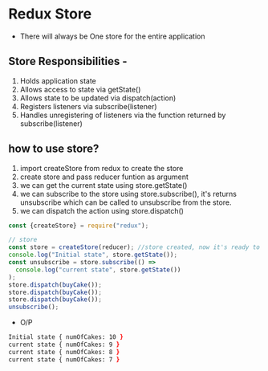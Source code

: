 # Redux Store

- There will always be One store for the entire application

## Store Responsibilities -

1. Holds application state
2. Allows access to state via getState()
3. Allows state to be updated via dispatch(action)
4. Registers listeners via subscribe(listener)
5. Handles unregistering of listeners via the function returned by subscribe(listener)

## how to use store?

1. import createStore from redux to create the store
2. create store and pass reducer funtion as argument
3. we can get the current state using store.getState()
4. we can subscribe to the store using store.subscribe(), it's returns unsubscribe which can be called to unsubscribe from the store.
5. we can dispatch the action using store.dispatch()

```js
const {createStore} = require("redux");

// store
const store = createStore(reducer); //store created, now it's ready to be subscribed
console.log("Initial state", store.getState());
const unsubscribe = store.subscribe(() =>
  console.log("current state", store.getState())
);
store.dispatch(buyCake());
store.dispatch(buyCake());
store.dispatch(buyCake());
unsubscribe();
```

- O/P

```zsh
Initial state { numOfCakes: 10 }
current state { numOfCakes: 9 }
current state { numOfCakes: 8 }
current state { numOfCakes: 7 }

```

